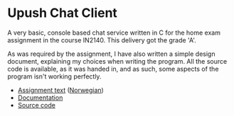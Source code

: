 # Upush Chat Client

A very basic, console based chat service written in C for the home exam assignment in the course IN2140. This delivery got the grade 'A'.

As was required by the assignment, I have also written a simple design document, explaining my choices when writing the program. All the source code is available, as it was handed in, and as such, some aspects of the program isn't working perfectly.

- [Assignment text](HE1_UPush_Chat_Service.pdf) ([Norwegian](HE1_UPush_chattjeneste.pdf))
- [Documentation](Dokumentasjon.pdf)
- [Source code](src)

